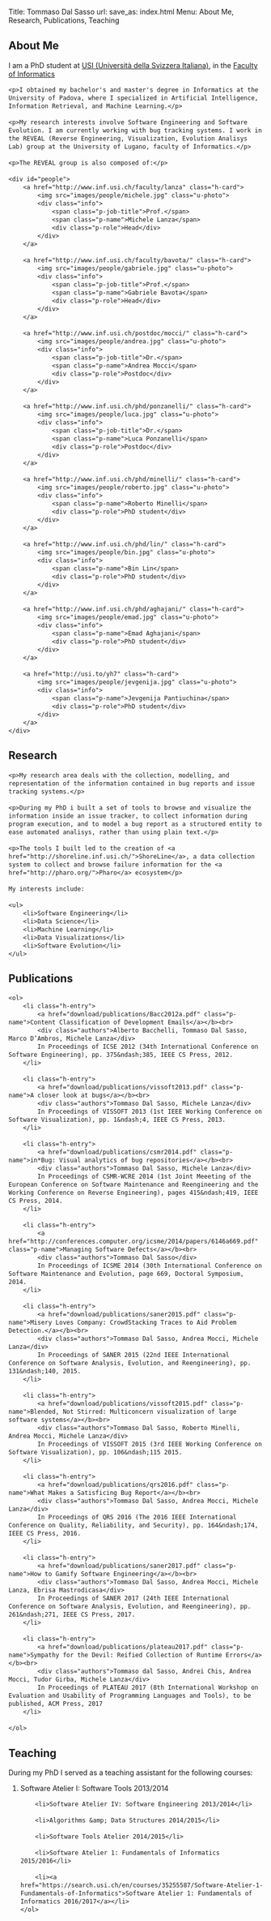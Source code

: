 Title: Tommaso Dal Sasso
url:
save_as: index.html
Menu: About Me, Research, Publications, Teaching



<section id="about_me">
    <h2>About Me</h2>
    <p>I am a PhD student at <a href="http://www.usi.ch">USI (Università della Svizzera Italiana)</a>, in the <a href="http://www.inf.usi.ch">Faculty of Informatics</a></p>

    <p>I obtained my bachelor's and master's degree in Informatics at the University of Padova, where I specialized in Artificial Intelligence, Information Retrieval, and Machine Learning.</p>

    <p>My research interests involve Software Engineering and Software Evolution. I am currently working with bug tracking systems. I work in the REVEAL (Reverse Engineering, Visualization, Evolution Analisys Lab) group at the University of Lugano, faculty of Informatics.</p>

    <p>The REVEAL group is also composed of:</p>

    <div id="people">
        <a href="http://www.inf.usi.ch/faculty/lanza" class="h-card">
            <img src="images/people/michele.jpg" class="u-photo">
            <div class="info">
                <span class="p-job-title">Prof.</span>
                <span class="p-name">Michele Lanza</span>
                <div class="p-role">Head</div>
            </div>
        </a>

        <a href="http://www.inf.usi.ch/faculty/bavota/" class="h-card">
            <img src="images/people/gabriele.jpg" class="u-photo">
            <div class="info">
                <span class="p-job-title">Prof.</span>
                <span class="p-name">Gabriele Bavota</span>
                <div class="p-role">Head</div>
            </div>
        </a>

        <a href="http://www.inf.usi.ch/postdoc/mocci/" class="h-card">
            <img src="images/people/andrea.jpg" class="u-photo">
            <div class="info">
                <span class="p-job-title">Dr.</span>
                <span class="p-name">Andrea Mocci</span>
                <div class="p-role">Postdoc</div>
            </div>
        </a>

        <a href="http://www.inf.usi.ch/phd/ponzanelli/" class="h-card">
            <img src="images/people/luca.jpg" class="u-photo">
            <div class="info">
                <span class="p-job-title">Dr.</span>
                <span class="p-name">Luca Ponzanelli</span>
                <div class="p-role">Postdoc</div>
            </div>
        </a>

        <a href="http://www.inf.usi.ch/phd/minelli/" class="h-card">
            <img src="images/people/roberto.jpg" class="u-photo">
            <div class="info">
                <span class="p-name">Roberto Minelli</span>
                <div class="p-role">PhD student</div>
            </div>
        </a>

        <a href="http://www.inf.usi.ch/phd/lin/" class="h-card">
            <img src="images/people/bin.jpg" class="u-photo">
            <div class="info">
                <span class="p-name">Bin Lin</span>
                <div class="p-role">PhD student</div>
            </div>
        </a>

        <a href="http://www.inf.usi.ch/phd/aghajani/" class="h-card">
            <img src="images/people/emad.jpg" class="u-photo">
            <div class="info">
                <span class="p-name">Emad Aghajani</span>
                <div class="p-role">PhD student</div>
            </div>
        </a>

        <a href="http://usi.to/yh7" class="h-card">
            <img src="images/people/jevgenija.jpg" class="u-photo">
            <div class="info">
                <span class="p-name">Jevgenija Pantiuchina</span>
                <div class="p-role">PhD student</div>
            </div>
        </a>
    </div>
</section>

<section id="research">
    <h2>Research</h2>

    <p>My research area deals with the collection, modelling, and representation of the information contained in bug reports and issue tracking systems.</p>

    <p>During my PhD i built a set of tools to browse and visualize the information inside an issue tracker, to collect information during program execution, and to model a bug report as a structured entity to ease automated analisys, rather than using plain text.</p>

    <p>The tools I built led to the creation of <a href="http://shoreline.inf.usi.ch/">ShoreLine</a>, a data collection system to collect and browse failure information for the <a href="http://pharo.org/">Pharo</a> ecosystem</p>

    My interests include:

    <ul>
        <li>Software Engineering</li>
        <li>Data Science</li>
        <li>Machine Learning</li>
        <li>Data Visualizations</li>
        <li>Software Evolution</li>
    </ul>
</section>

<section id="publications" class="h-feed">
    <h2 class="p-name">Publications</h2>

    <ol>
        <li class="h-entry">
            <a href="download/publications/Bacc2012a.pdf" class="p-name">Content Classification of Development Emails</a></b><br>
            <div class="authors">Alberto Bacchelli, Tommaso Dal Sasso, Marco D’Ambros, Michele Lanza</div>
            In Proceedings of ICSE 2012 (34th International Conference on Software Engineering), pp. 375&ndash;385, IEEE CS Press, 2012.
        </li>

        <li class="h-entry">
            <a href="download/publications/vissoft2013.pdf" class="p-name">A closer look at bugs</a></b><br>
            <div class="authors">Tommaso Dal Sasso, Michele Lanza</div>
            In Proceedings of VISSOFT 2013 (1st IEEE Working Conference on Software Visualization), pp. 1&ndash;4, IEEE CS Press, 2013.
        </li>

        <li class="h-entry">
            <a href="download/publications/csmr2014.pdf" class="p-name">in*Bug: Visual analytics of bug repositories</a></b><br>
            <div class="authors">Tommaso Dal Sasso, Michele Lanza</div>
            In Proceedings of CSMR-WCRE 2014 (1st Joint Meeeting of the European Conference on Software Maintenance and Reengineering and the Working Conference on Reverse Engineering), pages 415&ndash;419, IEEE CS Press, 2014.
        </li>

        <li class="h-entry">
            <a href="http://conferences.computer.org/icsme/2014/papers/6146a669.pdf" class="p-name">Managing Software Defects</a></b><br>
            <div class="authors">Tommaso Dal Sasso</div>
            In Proceedings of ICSME 2014 (30th International Conference on Software Maintenance and Evolution, page 669, Doctoral Symposium, 2014.
        </li>

        <li class="h-entry">
            <a href="download/publications/saner2015.pdf" class="p-name">Misery Loves Company: CrowdStacking Traces to Aid Problem Detection.</a></b><br>
            <div class="authors">Tommaso Dal Sasso, Andrea Mocci, Michele Lanza</div>
            In Proceedings of SANER 2015 (22nd IEEE International Conference on Software Analysis, Evolution, and Reengineering), pp. 131&ndash;140, 2015.
        </li>

        <li class="h-entry">
            <a href="download/publications/vissoft2015.pdf" class="p-name">Blended, Not Stirred: Multiconcern visualization of large software systems</a></b><br>
            <div class="authors">Tommaso Dal Sasso, Roberto Minelli, Andrea Mocci, Michele Lanza</div>
            In Proceedings of VISSOFT 2015 (3rd IEEE Working Conference on Software Visualization), pp. 106&ndash;115 2015.
        </li>

        <li class="h-entry">
            <a href="download/publications/qrs2016.pdf" class="p-name">What Makes a Satisficing Bug Report</a></b><br>
            <div class="authors">Tommaso Dal Sasso, Andrea Mocci, Michele Lanza</div>
            In Proceedings of QRS 2016 (The 2016 IEEE International Conference on Quality, Reliability, and Security), pp. 164&ndash;174, IEEE CS Press, 2016.
        </li>

        <li class="h-entry">
            <a href="download/publications/saner2017.pdf" class="p-name">How to Gamify Software Engineering</a></b><br>
            <div class="authors">Tommaso Dal Sasso, Andrea Mocci, Michele Lanza, Ebrisa Mastrodicasa</div>
            In Proceedings of SANER 2017 (24th IEEE International Conference on Software Analysis, Evolution, and Reengineering), pp. 261&ndash;271, IEEE CS Press, 2017.
        </li>

        <li class="h-entry">
            <a href="download/publications/plateau2017.pdf" class="p-name">Sympathy for the Devil: Reified Collection of Runtime Errors</a></b><br>
            <div class="authors">Tommaso dal Sasso, Andrei Chis, Andrea Mocci, Tudor Girba, Michele Lanza</div>
            In Proceedings of PLATEAU 2017 (8th International Workshop on Evaluation and Usability of Programming Languages and Tools), to be published, ACM Press, 2017
        </li>

    </ol>
</section>

<!--<section id="projects">
<h2>Projects</h2>
</section>-->

<section id="teaching">
    <h2>Teaching</h2>
    <p>During my PhD I served as a teaching assistant for the following courses:</p>
    <ol>
        <li>Software Atelier I: Software Tools 2013/2014</li>

        <li>Software Atelier IV: Software Engineering 2013/2014</li>

        <li>Algorithms &amp; Data Structures 2014/2015</li>

        <li>Software Tools Atelier 2014/2015</li>

        <li>Software Atelier 1: Fundamentals of Informatics	2015/2016</li>

        <li><a href="https://search.usi.ch/en/courses/35255587/Software-Atelier-1-Fundamentals-of-Informatics">Software Atelier 1: Fundamentals of Informatics 2016/2017</a></li>
    </ol>
</section>
